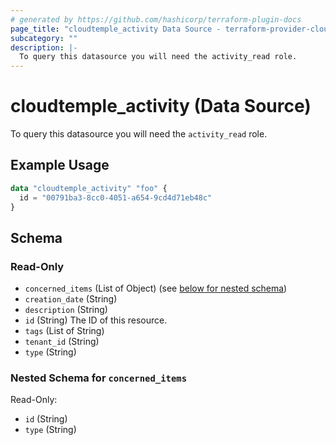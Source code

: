 ```yaml
---
# generated by https://github.com/hashicorp/terraform-plugin-docs
page_title: "cloudtemple_activity Data Source - terraform-provider-cloudtemple"
subcategory: ""
description: |-
  To query this datasource you will need the activity_read role.
---
```


# cloudtemple_activity (Data Source)

To query this datasource you will need the `activity_read` role.

## Example Usage

```terraform
data "cloudtemple_activity" "foo" {
  id = "00791ba3-8cc0-4051-a654-9cd4d71eb48c"
}
```

<!-- schema generated by tfplugindocs -->
## Schema

### Read-Only

- `concerned_items` (List of Object) (see [below for nested schema](#nestedatt--concerned_items))
- `creation_date` (String)
- `description` (String)
- `id` (String) The ID of this resource.
- `tags` (List of String)
- `tenant_id` (String)
- `type` (String)

<a id="nestedatt--concerned_items"></a>
### Nested Schema for `concerned_items`

Read-Only:

- `id` (String)
- `type` (String)


